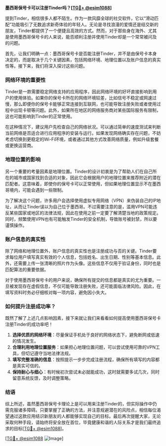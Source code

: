 **墨西哥保号卡可以注册Tinder吗？[[TG💪+ @esim1088](https://t.me/s/esim1088)]**

提到Tinder，相信很多人都不陌生。作为一款风靡全球的社交软件，它以“滑动匹配”功能吸引了无数追求新奇体验的年轻人。无论是寻找浪漫的爱情还是结交新的朋友，Tinder都提供了一个便捷且高效的方式。然而，对于那些身在海外、尤其是使用墨西哥保号卡的人来说，能否顺利注册并使用Tinder却是一个常常被问及的问题。

首先，让我们明确一点：墨西哥保号卡是否能注册Tinder，并不是由保号卡本身决定的，而是取决于几个关键因素，包括网络环境、地理位置以及账户信息的真实性等。接下来，我们将深入探讨这些问题。

### 网络环境的重要性

Tinder是一款需要稳定网络支持的应用程序，因此网络环境的好坏直接影响到用户的使用体验。如果你的保号卡所在的网络环境较差，比如信号不稳定或网速过慢，那么即便你的保号卡能够正常连接到互联网，也可能导致注册失败或者使用过程中出现卡顿等问题。此外，如果所在地区的网络服务商对某些国际服务有限制，这也可能影响到Tinder的正常使用。

在这种情况下，建议用户先检查自己的网络状况。可以通过简单的速度测试来判断当前网络是否适合进行应用程序的安装与运行。如果发现网络确实存在问题，不妨考虑切换到更稳定的Wi-Fi环境，或者通过其他方式改善网络质量，例如升级套餐或更换运营商。

### 地理位置的影响

另一个重要的考量因素是地理位置。Tinder的设计初衷是为了帮助人们在自己所在的城市或国家找到合适的对象，因此它会根据用户的地理位置来推荐附近的潜在匹配者。这意味着，即使你的保号卡可以正常使用，但如果地理位置显示不在墨西哥境内，可能会遇到一些限制。

为了解决这个问题，许多用户会选择使用虚拟专用网络（VPN）来伪装自己的IP地址，从而让Tinder误以为自己位于墨西哥。不过需要注意的是，滥用VPN可能违反某些国家或地区的法律法规，因此在使用之前一定要了解清楚当地的政策规定。同时，频繁使用VPN也有可能触发Tinder的安全机制，导致账号被封禁，所以要谨慎操作。

### 账户信息的真实性

除了网络和地理位置外，账户信息的真实性也是注册成功与否的关键。Tinder要求每位用户填写真实有效的个人信息，包括姓名、出生日期、性别等基本信息。此外，还需要上传一张清晰的照片作为头像。这些信息不仅用于验证身份，同时也是匹配算法的重要依据。

对于使用墨西哥保号卡的用户来说，确保所有提交的信息都是真实的尤为重要。一旦被发现存在虚假信息，不仅可能导致注册失败，还可能面临法律风险。因此，在填写资料时务必仔细核对每一项内容，避免因小失大。

### 如何提升注册成功率？

既然了解了上述几点影响因素，接下来就让我们来看看如何提高使用墨西哥保号卡注册Tinder的成功率吧！

1. **选择优质的网络环境**：尽量保证手机处于良好的网络状态下，避免断网或低速的情况发生。
2. **合理利用地理位置服务**：如果担心地理位置问题，可以尝试使用可靠的VPN工具，但切记遵守当地法律法规。
3. **填写完整准确的信息**：按照提示一步步完成注册流程，确保所有填写的内容都是真实可信的。
4. **保持耐心与细心**：有时候初次尝试未必就能成功，这时就需要多试几次，同时留意系统反馈，及时调整策略。

### 结语

综上所述，虽然墨西哥保号卡理论上是可以用来注册Tinder的，但实际操作中仍需克服诸多障碍。只要掌握了正确的方法，并注意规避潜在的风险点，相信每位渴望通过这款应用结识新朋友的人都能够实现自己的目标。最后再次提醒大家，无论采取何种手段，请始终将安全放在首位，毕竟健康和谐的人际关系才是我们最终追求的目标[[TG💪+ @esim1088](https://t.me/s/esim1088)]。

[[TG💪+ @esim1088](https://t.me/s/esim1088) ![Image](https://i.postimg.cc/4NQfJmqS/Snipaste-2025-05-13-00-14-12.png)]